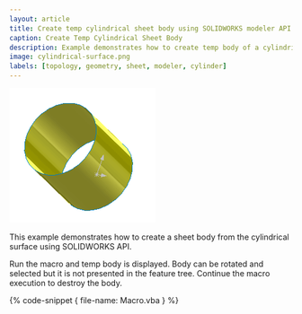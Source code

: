 ```yaml
---
layout: article
title: Create temp cylindrical sheet body using SOLIDWORKS modeler API
caption: Create Temp Cylindrical Sheet Body
description: Example demonstrates how to create temp body of a cylindrical sheet
image: cylindrical-surface.png
labels: [topology, geometry, sheet, modeler, cylinder]
---
```

![Cylindrical sheet body](cylindrical-surface.png)

This example demonstrates how to create a sheet body from the cylindrical surface using SOLIDWORKS API.

Run the macro and temp body is displayed. Body can be rotated and selected but it is not presented in the feature tree. Continue the macro execution to destroy the body.

{% code-snippet { file-name: Macro.vba } %}
